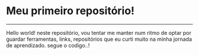 # Meu primeiro repositório!
------------------------------
Hello world! 
neste repositório, vou tentar me manter num ritmo de optar por guardar ferramentas, links, repositórios que eu curti muito na minha jornada de aprendizado.
segue o codigo..!

